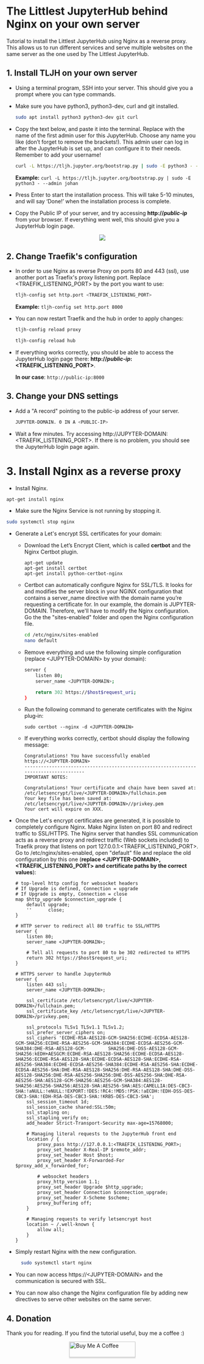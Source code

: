 # The Littlest JupyterHub behind Nginx on your own server
Tutorial to install the Littlest JupyterHub using Nginx as a reverse proxy. This allows us to run different services and serve multiple websites on the same server as the one used by The Littlest JupyterHub.

## 1. Install TLJH on your own server
- Using a terminal program, SSH into your server. This should give you a prompt where you can type commands.
- Make sure you have python3, python3-dev, curl and git installed.

    ```bash 
    sudo apt install python3 python3-dev git curl 
    ```
- Copy the text below, and paste it into the terminal. Replace <admin-user-name> with the name of the first admin user for this JupyterHub. Choose any name you like (don’t forget to remove the brackets!). This admin user can log in after the JupyterHub is set up, and can configure it to their needs. Remember to add your username!

    ```bash 
    curl -L https://tljh.jupyter.org/bootstrap.py | sudo -E python3 - --admin <admin-user-name>
    ``` 
  **Example:** ```curl -L https://tljh.jupyter.org/bootstrap.py | sudo -E python3 - --admin johan```   
  
 - Press Enter to start the installation process. This will take 5-10 minutes, and will say ‘Done!’ when the installation process is complete.
 - Copy the Public IP of your server, and try accessing **http://_public-ip_** from your browser. If everything went well, this should give you a JupyterHub login page.
 <p align="center">
  <img src="https://tljh.jupyter.org/en/latest/_images/first-login.png" />
</p>


## 2. Change Traefik's configuration
- In order to use Nginx as reverse Proxy on ports 80 and 443 (ssl), use another port as Traefix's proxy listening port. Replace <TRAEFIK_LISTENING_PORT> by the port you want to use:
    ```bash 
    tljh-config set http.port <TRAEFIK_LISTENING_PORT>
    ``` 
  **Example:** ```tljh-config set http.port 8000```
       
  
 - You can now restart Traefik and the hub in order to apply changes:  
    ```bash 
    tljh-config reload proxy
    ```   
    ```bash 
    tljh-config reload hub
    ```    
- If everything works correctly, you should be able to access the JupyterHub login page there: **http://_public-ip_:<TRAEFIK_LISTENING_PORT>**.
  
  **In our case**: ```http://public-ip:8000```  
  
  
## 3. Change your DNS settings
- Add a "A record" pointing to the public-ip address of your server.
    ```bash 
    JUPYTER-DOMAIN. 0 IN A <PUBLIC-IP>
    ```  
- Wait a few minutes. Try accessing http://JUPYTER-DOMAIN:<TRAEFIK_LISTENING_PORT>. If there is no problem, you should see the JupyterHub login page again.  
  
  
# 3. Install Nginx as a reverse proxy
- Install Nginx.
```bash 
apt-get install nginx
```  
- Make sure the Nginx Service is not running by stopping it.
```bash 
sudo systemctl stop nginx
```  
  
- Generate a Let's encrypt SSL certificates for your domain:
  - Download the Let’s Encrypt Client, which is called **certbot** and the Nginx Certbot plugin. 
    ```
    apt-get update
    apt-get install certbot
    apt-get install python-certbot-nginx
    ```
  - Certbot can automatically configure Nginx for SSL/TLS. It looks for and modifies the server block in your NGINX configuration that contains a server_name directive with the domain name you’re requesting a certificate for. In our example, the domain is JUPYTER-DOMAIN. Therefore, we'll have to modify the Nginx configuration. Go the the "sites-enabled" folder and open the Nginx configuration file.
      ```bash 
      cd /etc/nginx/sites-enabled
      nano default  
      ```    
  - Remove everything and use the following simple configuration (replace \<JUPYTER-DOMAIN\> by your domain):
    ```bash 
    server {
        listen 80;
        server_name <JUPYTER-DOMAIN>;

        return 302 https://$host$request_uri;
    }
    ```        
  - Run the following command to generate certificates with the Nginx plug‑in:
    ```
    sudo certbot --nginx -d <JUPYTER-DOMAIN>
    ```
    
  - If everything works correctly, certbot should display the following message:
    ```
    Congratulations! You have successfully enabled https://<JUPYTER-DOMAIN> 
    -------------------------------------------------------------------------------------
    IMPORTANT NOTES: 

    Congratulations! Your certificate and chain have been saved at: 
    /etc/letsencrypt/live/<JUPYTER-DOMAIN>/fullchain.pem 
    Your key file has been saved at: 
    /etc/letsencrypt/live/<JUPYTER-DOMAIN>//privkey.pem
    Your cert will expire on XXX.
    ```
- Once the Let's encrypt certificates are generated, it is possible to completely configure Nginx. Make Nginx listen on port 80 and redirect traffic to SSL/HTTPS. The Nginx server that handles SSL communication acts as a reverse proxy and redirect traffic (Web sockets included) to Traefik proxy that listens on port 127.0.0.1:<TRAEFIK_LISTENING_PORT>. Go to /etc/nginx/sites-enabled, open "default" file and replace the old configuration by this one (**replace \<JUPYTER-DOMAIN\>,\<TRAEFIK_LISTENING_PORT\> and certificate paths by the correct values**):
    
    ```
    # top-level http config for websocket headers
    # If Upgrade is defined, Connection = upgrade
    # If Upgrade is empty, Connection = close
    map $http_upgrade $connection_upgrade {
        default upgrade;
        ''      close;
    }

    # HTTP server to redirect all 80 traffic to SSL/HTTPS
    server {
        listen 80;
        server_name <JUPYTER-DOMAIN>;

        # Tell all requests to port 80 to be 302 redirected to HTTPS
        return 302 https://$host$request_uri;
    }

    # HTTPS server to handle JupyterHub
    server {
        listen 443 ssl;
        server_name <JUPYTER-DOMAIN>;

        ssl_certificate /etc/letsencrypt/live/<JUPYTER-DOMAIN>/fullchain.pem;
        ssl_certificate_key /etc/letsencrypt/live/<JUPYTER-DOMAIN>/privkey.pem;

        ssl_protocols TLSv1 TLSv1.1 TLSv1.2;
        ssl_prefer_server_ciphers on;
        ssl_ciphers 'ECDHE-RSA-AES128-GCM-SHA256:ECDHE-ECDSA-AES128-GCM-SHA256:ECDHE-RSA-AES256-GCM-SHA384:ECDHE-ECDSA-AES256-GCM-SHA384:DHE-RSA-AES128-GCM-        SHA256:DHE-DSS-AES128-GCM-SHA256:kEDH+AESGCM:ECDHE-RSA-AES128-SHA256:ECDHE-ECDSA-AES128-SHA256:ECDHE-RSA-AES128-SHA:ECDHE-ECDSA-AES128-SHA:ECDHE-RSA-AES256-SHA384:ECDHE-ECDSA-AES256-SHA384:ECDHE-RSA-AES256-SHA:ECDHE-ECDSA-AES256-SHA:DHE-RSA-AES128-SHA256:DHE-RSA-AES128-SHA:DHE-DSS-AES128-SHA256:DHE-RSA-AES256-SHA256:DHE-DSS-AES256-SHA:DHE-RSA-AES256-SHA:AES128-GCM-SHA256:AES256-GCM-SHA384:AES128-SHA256:AES256-SHA256:AES128-SHA:AES256-SHA:AES:CAMELLIA:DES-CBC3-SHA:!aNULL:!eNULL:!EXPORT:!DES:!RC4:!MD5:!PSK:!aECDH:!EDH-DSS-DES-CBC3-SHA:!EDH-RSA-DES-CBC3-SHA:!KRB5-DES-CBC3-SHA';
        ssl_session_timeout 1d;
        ssl_session_cache shared:SSL:50m;
        ssl_stapling on;
        ssl_stapling_verify on;
        add_header Strict-Transport-Security max-age=15768000;

        # Managing literal requests to the JupyterHub front end
        location / {
            proxy_pass http://127.0.0.1:<TRAEFIK_LISTENING_PORT>;
            proxy_set_header X-Real-IP $remote_addr;
            proxy_set_header Host $host;
            proxy_set_header X-Forwarded-For $proxy_add_x_forwarded_for;

            # websocket headers
            proxy_http_version 1.1;
            proxy_set_header Upgrade $http_upgrade;
            proxy_set_header Connection $connection_upgrade;
            proxy_set_header X-Scheme $scheme;
            proxy_buffering off;
        }

        # Managing requests to verify letsencrypt host
        location ~ /.well-known {
            allow all;
        }
    }
    
    ```
- Simply restart Nginx with the new configuration.
  ```bash
    sudo systemctl start nginx
  ``` 
    
- You can now access https://\<JUPYTER-DOMAIN\> and the communication is secured with SSL.
    
- You can now also change the Nginx configuration file by adding new directives to serve other websites on the same server.
  
## 4. Donation

Thank you for reading. If you find the tutorial useful, buy me a coffee :)
 <html>   
     <a href="https://paypal.me/johjob" target="_blank"><img src="https://www.buymeacoffee.com/assets/img/custom_images/orange_img.png" alt="Buy Me A Coffee" style="height: 41px !important;width: 174px !important;box-shadow: 0px 3px 2px 0px rgba(190, 190, 190, 0.5) !important;-webkit-box-shadow: 0px 3px 2px 0px rgba(190, 190, 190, 0.5) !important;margin:auto; display:block;" ></a>
   </html>    
